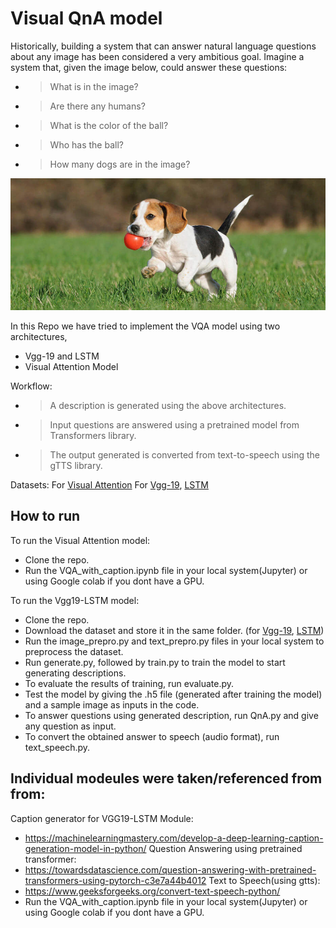 # **Visual QnA model**
Historically, building a system that can answer natural language questions about any image has been considered a very ambitious goal. Imagine a system that, given the image below, could answer these questions:

- >What is in the image?
- >Are there any humans?
- >What is the color of the ball?
- >Who has the ball?
- >How many dogs are in the image?




<img src="images/readme.jpg" alt="readme">

In this Repo we have tried to implement the VQA model  using  two architectures, 
- Vgg-19 and LSTM 
- Visual Attention Model 

Workflow:

- >A description is generated using the above architectures.
- >Input questions are answered using a pretrained model from Transformers library.
- >The output generated is converted from text-to-speech using the gTTS library.


Datasets: 
For [Visual Attention](http://cocodataset.org/#home) 
For [Vgg-19](https://github.com/jbrownlee/Datasets/releases/download/Flickr8k/Flickr8k_Dataset.zip), [LSTM](https://github.com/jbrownlee/Datasets/releases/download/Flickr8k/Flickr8k_text.zip)

## How to run 
 To run the Visual Attention model:
  - Clone the repo. 
  - Run the VQA_with_caption.ipynb file in your local system(Jupyter) or using Google colab if you dont have a GPU.
 
 To run the Vgg19-LSTM model:
  - Clone the repo.
  - Download the dataset and store it in the same folder. (for [Vgg-19](https://github.com/jbrownlee/Datasets/releases/download/Flickr8k/Flickr8k_Dataset.zip), [LSTM](https://github.com/jbrownlee/Datasets/releases/download/Flickr8k/Flickr8k_text.zip))
  - Run the image_prepro.py and text_prepro.py files in your local system to preprocess the dataset.
  - Run generate.py, followed by train.py to train the model to start generating descriptions.
  - To evaluate the results of training, run evaluate.py.
  - Test the model by giving the .h5 file (generated after training the model) and a sample image as inputs in the code.
  - To answer questions using generated description, run QnA.py and give any question as input.
  - To convert the obtained answer to speech (audio format), run text_speech.py.



 ## Individual modeules were taken/referenced from from: 
 Caption generator for VGG19-LSTM Module:
  - https://machinelearningmastery.com/develop-a-deep-learning-caption-generation-model-in-python/
 Question Answering using pretrained transformer: 
  - https://towardsdatascience.com/question-answering-with-pretrained-transformers-using-pytorch-c3e7a44b4012
  Text to Speech(using gtts):
  - https://www.geeksforgeeks.org/convert-text-speech-python/ 
  - Run the VQA_with_caption.ipynb file in your local system(Jupyter) or using Google colab if you dont have a GPU.
